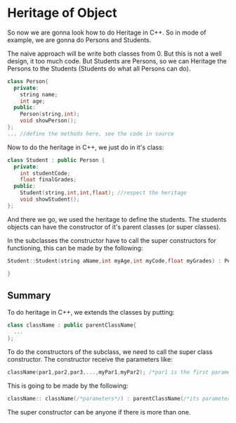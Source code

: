 # Heritage of Object
So now we are gonna look how to do Heritage in C++.
So in mode of example, we are gonna do Persons and Students.

The naive approach will be write both classes from 0. But this is not a well design, it too much code. But Students are Persons, so we can Heritage the Persons to the Students (Students do what all Persons can do).

```C++
class Person{
  private:
    string name;
    int age;
  public:
    Person(string,int);
    void showPerson();
};
... //define the methods here, see the code in source
```
Now to do the heritage in C++, we just do in it's class:

```C++
class Student : public Person {
  private:
    int studentCode;
    float finalGrades;
  public:
    Student(string,int,int,float); //respect the heritage
    void showStudent();
};
```
And there we go, we used the heritage to define the students. The students objects can have the constructor of it's parent classes (or super classes).

In the subclasses the constructor have to call the super constructors for functioning, this can be made by the following:
```C++
Student::Student(string aName,int myAge,int myCode,float myGrades) : Person(aName,age){

}
```
## Summary
To do heritage in C++, we extends the classes by putting:
```C++
class className : public parentClassName{
  ...
};
```
To do the constructors of the subclass, we need to call the super class constructor.
The constructor receive the parameters like:
```C++
className(par1,par2,par3,...,myPar1,myPar2); /*par1 is the first parameter of the parent class, myPar1 is my parameter number 1 that he super class doesn't have*/
```
This is going to be made by the following:
```C++
className:: className(/*parameters*/) : parentClassName(/*its parameters*/);
```
The super constructor can be anyone if there is more than one.
